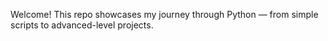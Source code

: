 Welcome! This repo showcases my journey through Python — from simple scripts to advanced-level projects.
